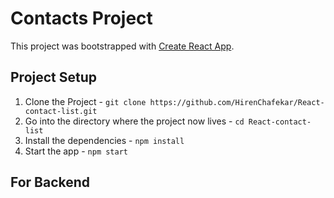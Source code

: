 # Contacts Project
This project was bootstrapped with [Create React App](https://github.com/facebook/create-react-app).

## Project Setup

1. Clone the Project - `git clone https://github.com/HirenChafekar/React-contact-list.git`
2. Go into the directory where the project now lives - `cd React-contact-list`
3. Install the dependencies - `npm install`
4. Start the app - `npm start`

## For Backend


